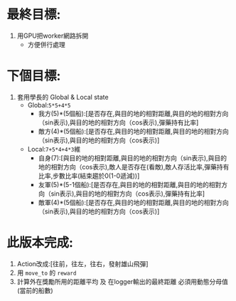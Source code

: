 # 最終目標:
1. 用GPU把worker網路拆開
   * 方便併行處理

# 下個目標:
1. 套用學長的 Global & Local state
   * Global:`5*5+4*5`
     * 我方(5)*(5個船):[是否存在,與目的地的相對距離,與目的地的相對方向（sin表示),與目的地的相對方向（cos表示),彈藥持有比率]
     * 敵方(4)*(5個船):[是否存在,與目的地的相對距離,與目的地的相對方向（sin表示),與目的地的相對方向（cos表示)]
   * Local:`7+5*4+4*3`維
     * 自身(7):[與目的地的相對距離,與目的地的相對方向（sin表示),與目的地的相對方向（cos表示),敵人是否存在(看敵),敵人存活比率,彈藥持有比率,步數比率(結束趨於0(1-0遞減))]
     * 友軍(5)*(5-1個船):[是否存在,與目的地的相對距離,與目的地的相對方向（sin表示),與目的地的相對方向（cos表示),彈藥持有比率]
     * 敵軍(4)*(5個船):[是否存在,與目的地的相對距離,與目的地的相對方向（sin表示),與目的地的相對方向（cos表示)]


# 此版本完成:
1. Action改成:[往前，往左，往右，發射雄山飛彈]
2. 用 `move_to` 的 `reward`
3. 計算外在獎勵所用的距離平均 及 在logger輸出的最終距離 必須用動態分母值 (當前的船數)
